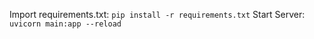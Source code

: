 Import requirements.txt: `pip install -r requirements.txt`
Start Server: `uvicorn main:app --reload`